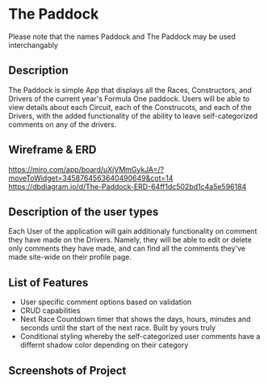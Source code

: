 # The Paddock
Please note that the names Paddock and The Paddock may be used interchangably

## Description
The Paddock is simple App that displays all the Races, Constructors, and Drivers of the current year's Formula One paddock. Users will be able to view details about each Circuit, each of the Construcots, and each of the Drivers, with the added functionality of the ability to leave self-categorized comments on any of the drivers.

## Wireframe & ERD

https://miro.com/app/board/uXjVMmGykJA=/?moveToWidget=3458764563640490649&cot=14
https://dbdiagram.io/d/The-Paddock-ERD-64ff1dc502bd1c4a5e596184

## Description of the user types

Each User of the application will gain additionaly functionality on comment they have made on the Drivers. Namely, they will be able to edit or delete only comments they have made, and can find all the comments they've made site-wide on their profile page.

## List of Features
- User specific comment options based on validation
- CRUD capabilities
- Next Race Countdown timer that shows the days, hours, minutes and seconds until the start of the next race. Built by yours truly
- Conditional styling whereby the self-categorized user comments have a differnt shadow color depending on their category
  
## Screenshots of Project
